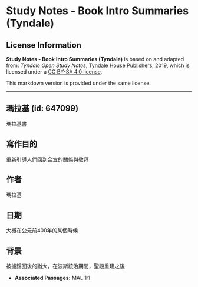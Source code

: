 # Study Notes - Book Intro Summaries (Tyndale)

## License Information

**Study Notes - Book Intro Summaries (Tyndale)** is based on and adapted from: _Tyndale Open Study Notes_, [Tyndale House Publishers](https://tyndaleopenresources.com/), 2019, which is licensed under a [CC BY-SA 4.0 license](https://creativecommons.org/licenses/by-sa/4.0/legalcode.en).

This markdown version is provided under the same license.



--------------------------------

## 瑪拉基 (id: 647099)

瑪拉基書

寫作目的
----

重新引導人們回到合宜的關係與敬拜

作者
--

瑪拉基

日期
--

大概在公元前400年的某個時候

背景
--

被擄歸回後的猶大，在波斯統治期間，聖殿重建之後

* **Associated Passages:** MAL 1:1

